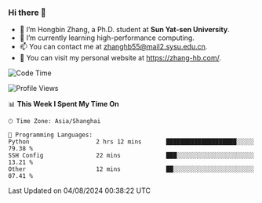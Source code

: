 ### Hi there 👋

- 🔭 I’m Hongbin Zhang, a Ph.D. student at **Sun Yat-sen University**.
- 🌱 I’m currently learning high-performance computing.
- 📫 You can contact me at zhanghb55@mail2.sysu.edu.cn.
- 👀 You can visit my personal website at https://zhang-hb.com/.

<!--START_SECTION:waka-->
![Code Time](http://img.shields.io/badge/Code%20Time-334%20hrs%2018%20mins-blue)

![Profile Views](http://img.shields.io/badge/Profile%20Views-8-blue)

📊 **This Week I Spent My Time On** 

```text
🕑︎ Time Zone: Asia/Shanghai

💬 Programming Languages: 
Python                   2 hrs 12 mins       ████████████████████░░░░░   79.38 % 
SSH Config               22 mins             ███░░░░░░░░░░░░░░░░░░░░░░   13.21 % 
Other                    12 mins             ██░░░░░░░░░░░░░░░░░░░░░░░   07.41 % 
```


 Last Updated on 04/08/2024 00:38:22 UTC
<!--END_SECTION:waka-->
